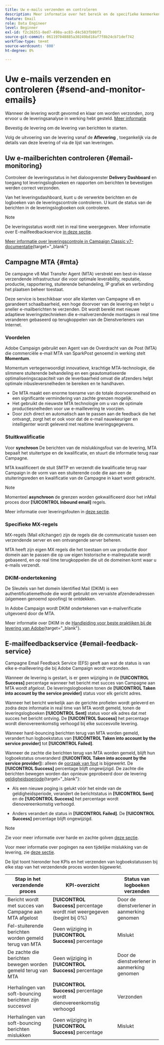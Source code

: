 ```yaml
---
title: Uw e-mails verzenden en controleren
description: Meer informatie over het bereik en de specifieke kenmerken van het verzenden van e-mails met Adobe Campaign
feature: Email
role: Data Engineer
level: Beginner
exl-id: f2c26351-8ed7-498a-ac83-d4c583fb98f3
source-git-commit: 061197048885a30249bd18af7f8b24cb71def742
workflow-type: tm+mt
source-wordcount: '808'
ht-degree: 0%

---
```



# Uw e-mails verzenden en controleren  {#send-and-monitor-emails}

Wanneer de levering wordt gevormd en klaar om worden verzonden, zorg ervoor u de leveringsanalyse in werking hebt gesteld. [Meer informatie](delivery-analysis.md)

Bevestig de levering om de levering van berichten te starten.

Volg de uitvoering van de levering vanaf de **Aflevering** , toegankelijk via de details van deze levering of via de lijst van leveringen.

## Uw e-mailberichten controleren {#email-monitoring}

Controleer de leveringsstatus in het dialoogvenster **Delivery Dashboard** en toegang tot leveringslogboeken en rapporten om berichten te bevestigen werden correct verzonden.

Van het leveringsdashboard, kunt u de verwerkte berichten en de logboeken van de leveringscontrole controleren. U kunt de status van de berichten in de leveringslogboeken ook controleren.

>[!NOTE]
>
>De leveringsstatus wordt niet in real time weergegeven. Meer informatie over E-mailfeedbackservice [in deze sectie](#email-feedback-service).


[Meer informatie over leveringscontrole in Campaign Classic v7-documentatie](https://experienceleague.adobe.com/docs/campaign-classic/using/sending-messages/key-steps-when-creating-a-delivery/delivery-bestpractices/track-and-monitor.html){target="_blank"}

## Campagne MTA {#mta}

De campagne v8 Mail Transfer Agent (MTA) verstrekt een best-in-klasse verzendende infrastructuur die voor optimale leverability, reputatie, productie, rapportering, stuiterende behandeling, IP grafiek en verbinding het plaatsen beheer toestaat.

Deze service is beschikbaar voor alle klanten van Campagne v8 en garandeert schaalbaarheid, een hoge doorvoer van de levering en helpt u sneller e-mailberichten te verzenden. Dit wordt bereikt met nieuwe adaptieve leveringstechnieken die e-mailverzendende montages in real time veranderen gebaseerd op terugkoppelen van de Dienstverleners van Internet.

### Voordelen

Adobe Campaign gebruikt een Agent van de Overdracht van de Post (MTA) die commerciële e-mail MTA van SparkPost genoemd in werking stelt **Momentum**.

Momentum vertegenwoordigt innovatieve, krachtige MTA-technologie, die slimmere stuiterende behandeling en een geautomatiseerde optimaliseringscapaciteit van de leverbaarheid omvat die afzenders helpt optimale inbusleversnelheden te bereiken en te handhaven.

* De MTA maakt een enorme toename van de totale doorvoersnelheid en een significante vermindering van zachte grenzen mogelijk.
* Het gebruikt de nieuwste MTA technologie om u van de optimale productiesnelheden voor uw e-maillevering te voorzien.
* Door zich direct en automatisch aan te passen aan de feedback die het ontvangt, zorgt het er ook voor dat de e-mail nauwkeuriger en intelligenter wordt geleverd met realtime leveringsgegevens.

### Stuitkwalificatie

Voor **synchroon** De berichten van de mislukkingsfout van de levering, MTA bepaalt het stuitertype en de kwalificatie, en stuurt die informatie terug naar Campagne.

MTA kwalificeert de stuit SMTP en verzendt die kwalificatie terug naar Campaign in de vorm van een stuiterende code die aan een de stuiteringsreden en kwalificatie van de Campagne in kaart wordt gebracht.

>[!NOTE]
>
>Momenteel **asynchroon** de grenzen worden gekwalificeerd door het inMail proces door **[!UICONTROL Inbound email]** regels.

Meer informatie over leveringsfouten in [deze sectie](delivery-failures.md).


### Specifieke MX-regels

MX-regels (Mail eXchanger) zijn de regels die de communicatie tussen een verzendende server en een ontvangende server beheren.

MTA heeft zijn eigen MX regels die het toestaan om uw productie door domein aan te passen die op uw eigen historische e-mailreputatie wordt gebaseerd, en op real time terugkoppelen die uit de domeinen komt waar u e-mails verzendt.

### DKIM-ondertekening

De Sleutels van het domein Identified Mail (DKIM) is een authentificatiemethode die wordt gebruikt om vervalste afzenderadressen (algemeen genoemd spoofing) te ontdekken.

In Adobe Campaign wordt DKIM ondertekenen van e-mailverificatie uitgevoerd door de MTA.

Meer informatie over DKIM in de [Handleiding voor beste praktijken bij de levering van Adobe](https://experienceleague.adobe.com/docs/deliverability-learn/deliverability-best-practice-guide/transition-process/infrastructure.html#authentication){target="_blank"}.

## E-mailfeedbackservice {#email-feedback-service}

Campagne Email Feedback Service (EFS) geeft aan wat de status is van elke e-maillevering die bij Adobe Campaign wordt verzonden.

Wanneer de levering is gestart, is er geen wijziging in de **[!UICONTROL Success]** percentage wanneer het bericht met succes van Campagne aan MTA wordt afgelost. De leveringslogboeken tonen de **[!UICONTROL Taken into account by the service provider]** status voor elk gericht adres.

Wanneer het bericht werkelijk aan de gerichte profielen wordt geleverd en zodra deze informatie in real time van MTA wordt gemeld, tonen de leveringslogboeken **[!UICONTROL Sent]** status voor elk adres dat met succes het bericht ontving. De **[!UICONTROL Success]** het percentage wordt dienovereenkomstig verhoogd bij elke succesvolle levering.

Wanneer hard-bouncing berichten terug van MTA worden gemeld, verandert hun logboekstatus van **[!UICONTROL Taken into account by the service provider]** tot **[!UICONTROL Failed]**<!-- and the **[!UICONTROL Bounces + errors]** percentage is increased accordingly-->.

Wanneer de zachte die berichten terug van MTA worden gemeld, blijft hun logboekstatus onveranderd (**[!UICONTROL Taken into account by the service provider]**): alleen de [oorzaak van fout](delivery-failures.md#delivery-failure-reasons) is bijgewerkt<!-- and the **[!UICONTROL Bounces + errors]** percentage is increased accordingly-->. De **[!UICONTROL Success]** percentage blijft ongewijzigd. De zachte die berichten bewegen worden dan opnieuw geprobeerd door de levering [geldigheidsperiode](https://experienceleague.adobe.com/docs/campaign-classic/using/sending-messages/key-steps-when-creating-a-delivery/steps-sending-the-delivery.html#defining-validity-period){target="_blank"}:

* Als een nieuwe poging is gelukt vóór het einde van de geldigheidsperiode, verandert de berichtstatus in **[!UICONTROL Sent]** en de **[!UICONTROL Success]** het percentage wordt dienovereenkomstig verhoogd.

* Anders verandert de status in **[!UICONTROL Failed]**. De **[!UICONTROL Success]** <!--and **[!UICONTROL Bounces + errors]** -->percentage blijft ongewijzigd.

>[!NOTE]
>
>Zie voor meer informatie over harde en zachte golven [deze sectie](delivery-failures.md#delivery-failure-reasons).
>
>Voor meer informatie over pogingen na een tijdelijke mislukking van de levering, zie [deze sectie](delivery-failures.md#retries).

De lijst toont hieronder hoe KPIs en het verzenden van logboekstatussen bij elke stap van het verzendende proces worden bijgewerkt.

| Stap in het verzendende proces | KPI-overzicht | Status van logboeken verzenden |
|--- |--- |--- |
| Bericht wordt met succes van Campagne aan MTA afgelost | **[!UICONTROL Success]** percentage wordt niet weergegeven (begint bij 0%) | Door de dienstverlener in aanmerking genomen |
| Fel-stuiterende berichten worden gemeld terug van MTA | Geen wijziging in **[!UICONTROL Success]** percentage | Mislukt |
| De zachte die berichten bewegen worden gemeld terug van MTA | Geen wijziging in **[!UICONTROL Success]** percentage | Door de dienstverlener in aanmerking genomen |
| Herhalingen van soft-bouncing berichten zijn succesvol | **[!UICONTROL Success]** percentage wordt dienovereenkomstig verhoogd | Verzonden |
| Herhalingen van soft-bouncing berichten mislukken | Geen wijziging in **[!UICONTROL Success]** percentage | Mislukt |
